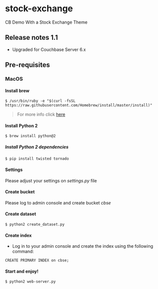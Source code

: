 # stock-exchange
CB Demo With a Stock Exchange Theme

## Release notes 1.1
- Upgraded for Couchbase Server 6.x

## Pre-requisites

### MacOS

#### Install brew

```
$ /usr/bin/ruby -e "$(curl -fsSL https://raw.githubusercontent.com/Homebrew/install/master/install)"
```

> For more info click [here](https://brew.sh/index_es)

#### Install Python 2

```
$ brew install python@2
```

##### Install Python 2 dependencies

```
$ pip install twisted tornado
```
#### Settings

Please adjust your settings on *settings.py* file

#### Create bucket

Please log to admin console and create bucket *cbse*

#### Create dataset 
```
$ python2 create_dataset.py
```
#### Create index

- Log in to your admin console and create the index using the following command:

```
CREATE PRIMARY INDEX on cbse;
```

#### Start and enjoy!

```
$ python2 web-server.py
```




